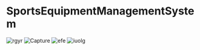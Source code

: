 # SportsEquipmentManagementSystem
![rgyr](https://user-images.githubusercontent.com/90647256/160107957-3a398f6e-3484-4827-b018-3ca8bcdb3745.PNG)
![Capture](https://user-images.githubusercontent.com/90647256/160107977-de16c941-e41e-4cf0-bd62-5499f7eda3ea.PNG)
![efe](https://user-images.githubusercontent.com/90647256/160108013-75473565-227a-46dc-ac7b-5dc97f300c76.PNG)
![iuolg](https://user-images.githubusercontent.com/90647256/160108036-4276df36-3c81-4ad7-9dd3-2e33c1da427b.PNG)
